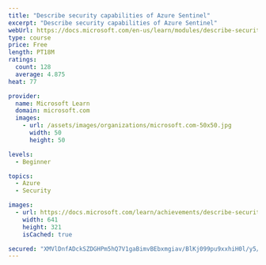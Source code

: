 ```yaml
---
title: "Describe security capabilities of Azure Sentinel"
excerpt: "Describe security capabilities of Azure Sentinel"
webUrl: https://docs.microsoft.com/en-us/learn/modules/describe-security-capabilities-of-azure-sentinel/
type: course
price: Free
length: PT18M
ratings:
  count: 128
  average: 4.875
heat: 77

provider:
  name: Microsoft Learn
  domain: microsoft.com
  images:
    - url: /assets/images/organizations/microsoft.com-50x50.jpg
      width: 50
      height: 50

levels:
  - Beginner

topics:
  - Azure
  - Security

images:
  - url: https://docs.microsoft.com/learn/achievements/describe-security-capabilities-of-azure-sentinel-social.png
    width: 641
    height: 321
    isCached: true

secured: "XMVlDnfADckSZDGHPm5hQ7V1gaBimvBEbxmgiav/BlKj099pu9xxhiH0l/y5/bacRzxp5aoywcRLOLseL39pfyCJQU6cKCGPvMUF9kvt9UJkNw6xCCknti/wC+JPFGZ7kPkZCnDPzV27Dhhk2qOXPvH2gwd1rYVR47sRFqP6tRmMf0PdCntQCwu4dIP1qALc84qImPznqb7PJ/apoVTXj5WR//MCyNFdtCDZbN9d6zkYz7Z1EsQRSAY1b33FQuUNp+grie3aEMcGM79SsiPnT2LY8Jb3V7QPGwgksytowu4ng80wVCxstWhIwGP8n/oj4B8pCW2jLLSILE9oKDa4UWJTLgnqhLFzbUdiWFfSsY999zAkkcadL5S+5lOLDYDELYKpVpL8hjsvWy3kBi3B4crs1pXFbnUDKWC4cwWi1kw=;Jm6pAYxxbK6LCG4uxHiXpg=="
---
```


